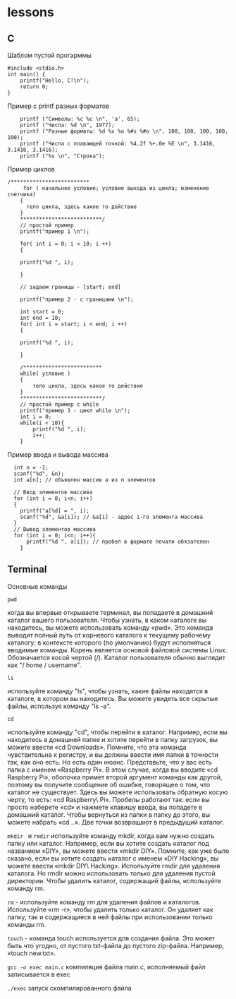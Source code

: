 # lessons
## C
Шаблом пустой прогарммы
```
#include <stdio.h>
int main() {
	printf("Hello, C!\n");
	return 0;
}
```

Пример с printf разных форматов
```
	printf ("Символы: %c %c \n", 'a', 65);
	printf ("Числа: %d \n", 1977);
	printf ("Разные форматы: %d %x %o %#x %#o \n", 100, 100, 100, 100, 100);
	printf ("Числа с плавающей точкой: %4.2f %+.0e %E \n", 3.1416, 3.1416, 3.1416);
	printf ("%s \n", "Строка");
```
Пример циклов
```
/*************************
	 for ( начальное условие; условие выхода из цикла; изменение счетчика)
	{
	  тело цикла, здесь какое то действие
	}
	**************************/
	// простой пример
	printf("пример 1 \n");

	for( int i = 0; i < 10; i ++)
	{
	
	printf("%d ", i); 

	}

	// задаем границы - [start; end]
	
	printf("пример 2 - с границами \n");
	
	int start = 0;
	int end = 10;
	for( int i = start; i < end; i ++)
	{
	
	printf("%d ", i); 

	}

	/*************************
	while( условие )
	{
		тело цикла, здесь какое то действие
	}
	**************************/
	// простой пример с while
	printf("пример 3 - цикл while \n");
	int i = 0;
	while(i < 10){
		printf("%d ", i);
		i++;
	}
```
Пример ввода и вывода массива
```
  int n = -1;
  scanf("%d", &n);
  int a[n]; // объявлен массив a из n элементов
 
  // Ввод элементов массива
  for (int i = 0; i<n; i++)
  { 
    printf("a[%d] = ", i);
    scanf("%d", &a[i]); // &a[i] - адрес i-го элемента массива
  }
  // Вывод элементов массива
  for (int i = 0; i<n; i++){
      printf("%d ", a[i]); // пробел в формате печати обязателен
    }
```

## Terminal
Основные команды

```
pwd
```
когда вы впервые открываете терминал, вы попадаете в домашний каталог вашего пользователя. Чтобы узнать, в каком каталоге вы находитесь, вы можете использовать команду «pwd». Это команда выводит полный путь от корневого каталога к текущему рабочему каталогу: в контексте которого (по умолчанию) будут исполняться вводимые команды. Корень является основой файловой системы Linux. Обозначается косой чертой (/). Каталог пользователя обычно выглядит как "/ home / username". 

```
ls
```
используйте команду "ls", чтобы узнать, какие файлы находятся в каталоге, в котором вы находитесь. Вы можете увидеть все скрытые файлы, используя команду "ls -a".

```
cd
```
используйте команду "cd", чтобы перейти в каталог. Например, если вы находитесь в домашней папке и хотите перейти в папку загрузок, вы можете ввести «cd Downloads». Помните, что эта команда чувствительна к регистру, и вы должны ввести имя папки в точности так, как оно есть. Но есть один нюанс. Представьте, что у вас есть папка с именем «Raspberry Pi». В этом случае, когда вы вводите «cd Raspberry Pi», оболочка примет второй аргумент команды как другой, поэтому вы получите сообщение об ошибке, говорящее о том, что каталог не существует. Здесь вы можете использовать обратную косую черту, то есть: «cd Raspberry\ Pi». Пробелы работают так: если вы просто наберете «cd» и нажмете клавишу ввода, вы попадете в домашний каталог. Чтобы вернуться из папки в папку до этого, вы можете набрать «cd ..». Две точки возвращают в предыдущий каталог.

```mkdir ``` и ``` rmdir ``` 
используйте команду mkdir, когда вам нужно создать папку или каталог. Например, если вы хотите создать каталог под названием «DIY», вы можете ввести «mkdir DIY». Помните, как уже было сказано, если вы хотите создать каталог с именем «DIY Hacking», вы можете ввести «mkdir DIY\ Hacking». Используйте rmdir для удаления каталога. Но rmdir можно использовать только для удаления пустой директории. Чтобы удалить каталог, содержащий файлы, используйте команду rm.

``` rm ``` - используйте команду rm для удаления файлов и каталогов. Используйте «rm -r», чтобы удалить только каталог. Он удаляет как папку, так и содержащиеся в ней файлы при использовании только команды rm.

``` touch ``` - команда touch используется для создания файла. Это может быть что угодно, от пустого txt-файла до пустого zip-файла. Например, «touch new.txt».

``` gcc -o exec main.c ```
компиляция файла main.с, исполняемый файл записывается в exec

``` ./exec ``` 
запуск скомпилированного файла

